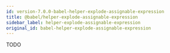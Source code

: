 ```yaml
---
id: version-7.0.0-babel-helper-explode-assignable-expression
title: @babel/helper-explode-assignable-expression
sidebar_label: helper-explode-assignable-expression
original_id: babel-helper-explode-assignable-expression
---
```


TODO

